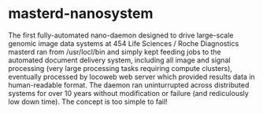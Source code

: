 # masterd-nanosystem
The first fully-automated nano-daemon designed to drive large-scale genomic image data systems at 454 Life Sciences / Roche Diagnostics
masterd ran from /usr/locl/bin and simply kept feeding jobs to the automated document delivery system, including all image and signal processing (very large processing tasks requiring compute clusters), eventually processed by locoweb web server which provided results data in human-readable format. The daemon ran uninturrupted across distributed systems for over 10 years without modification or failure (and rediculously low down time). The concept is too simple to fail!

